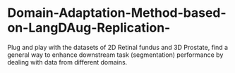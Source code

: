 # Domain-Adaptation-Method-based-on-LangDAug-Replication-
Plug and play with the datasets of 2D Retinal fundus and 3D Prostate, find a general way to enhance downstream task (segmentation) performance by dealing with data from different domains.
